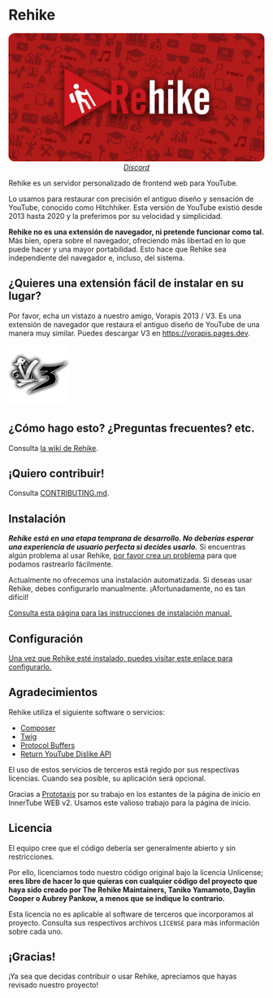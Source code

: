 # Rehike

<p align="center">
    <img src=".github/branding/banner.png" alt="Imagen de marca de Rehike"><br>
    <i><a href="https://discord.gg/rqBJ9EXDTH">Discord</a></i>
</p>

Rehike es un servidor personalizado de frontend web para YouTube.

Lo usamos para restaurar con precisión el antiguo diseño y sensación de YouTube, conocido como Hitchhiker. Esta versión de YouTube existió desde 2013 hasta 2020 y la preferimos por su velocidad y simplicidad.

**Rehike no es una extensión de navegador, ni pretende funcionar como tal.** Más bien, opera sobre el navegador, ofreciendo más libertad en lo que puede hacer y una mayor portabilidad. Esto hace que Rehike sea independiente del navegador e, incluso, del sistema.

## ¿Quieres una extensión fácil de instalar en su lugar?

Por favor, echa un vistazo a nuestro amigo, Vorapis 2013 / V3. Es una extensión de navegador que restaura el antiguo diseño de YouTube de una manera muy similar. Puedes descargar V3 en https://vorapis.pages.dev.

<a href="//vorapis.pages.dev" tooltip="Visita el sitio web de V3">
    <img src=".github/branding/v3_logo.png" width="120">
</a>

## ¿Cómo hago esto? ¿Preguntas frecuentes? etc.

Consulta [la wiki de Rehike](https://github.com/Rehike/Rehike/wiki).

## ¡Quiero contribuir!

Consulta [CONTRIBUTING.md](CONTRIBUTING.md).

## Instalación

***Rehike está en una etapa temprana de desarrollo. No deberías esperar una experiencia de usuario perfecta si decides usarlo.*** Si encuentras algún problema al usar Rehike, [por favor crea un problema](//github.com/Rehike/Rehike/issues) para que podamos rastrearlo fácilmente.

Actualmente no ofrecemos una instalación automatizada. Si deseas usar Rehike, debes configurarlo manualmente. ¡Afortunadamente, no es tan difícil!

[Consulta esta página para las instrucciones de instalación manual.](//github.com/Rehike/Rehike/wiki/Installation)

## Configuración

[Una vez que Rehike esté instalado, puedes visitar este enlace para configurarlo.](//www.youtube.com/rehike/config)

## Agradecimientos

Rehike utiliza el siguiente software o servicios:

- [Composer](//getcomposer.org)
- [Twig](//twig.symfony.com)
- [Protocol Buffers](//developers.google.com/protocol-buffers/)
- [Return YouTube Dislike API](https://www.returnyoutubedislike.com/)

El uso de estos servicios de terceros está regido por sus respectivas licencias. Cuando sea posible, su aplicación será opcional.

Gracias a [Prototaxis](//github.com/Prototaxis) por su trabajo en los estantes de la página de inicio en InnerTube WEB v2. Usamos este valioso trabajo para la página de inicio.

## Licencia

El equipo cree que el código debería ser generalmente abierto y sin restricciones.

Por ello, licenciamos todo nuestro código original bajo la licencia Unlicense; **eres libre de hacer lo que quieras con cualquier código del proyecto que haya sido creado por The Rehike Maintainers, Taniko Yamamoto, Daylin Cooper o Aubrey Pankow, a menos que se indique lo contrario.**

Esta licencia no es aplicable al software de terceros que incorporamos al proyecto. Consulta sus respectivos archivos `LICENSE` para más información sobre cada uno.

## ¡Gracias!

¡Ya sea que decidas contribuir o usar Rehike, apreciamos que hayas revisado nuestro proyecto!
